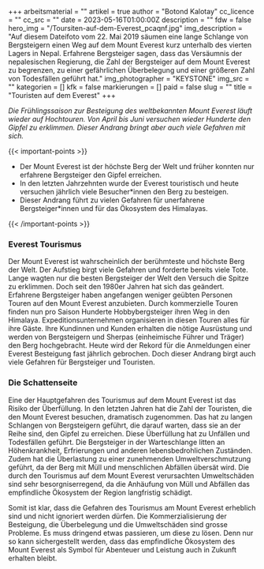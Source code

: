 +++
arbeitsmaterial = ""
artikel = true
author = "Botond Kalotay"
cc_licence = ""
cc_src = ""
date = 2023-05-16T01:00:00Z
description = ""
fdw = false
hero_img = "/Toursiten-auf-dem-Everest_pcaqnf.jpg"
img_description = "Auf diesem Dateifoto vom 22. Mai 2019 säumen eine lange Schlange von Bergsteigern einen Weg auf dem Mount Everest kurz unterhalb des vierten Lagers in Nepal. Erfahrene Bergsteiger sagen, dass das Versäumnis der nepalesischen Regierung, die Zahl der Bergsteiger auf dem Mount Everest zu begrenzen, zu einer gefährlichen Überbelegung und einer größeren Zahl von Todesfällen geführt hat."
img_photographer = "KEYSTONE"
img_src = ""
kategorien = []
kfk = false
markierungen = []
paid = false
slug = ""
title = "Touristen auf dem Everest"
+++

_Die Frühlingssaison zur Besteigung des weltbekannten Mount Everest läuft wieder auf Hochtouren. Von April bis Juni versuchen wieder Hunderte den Gipfel zu erklimmen. Dieser Andrang bringt aber auch viele Gefahren mit sich._

{{< important-points >}} 



<ul>

<li>Der Mount Everest ist der höchste Berg der Welt und früher konnten nur erfahrene Bergsteiger den Gipfel erreichen.</li>

<li>In den letzten Jahrzehnten wurde der Everest touristisch und heute versuchen jährlich viele Besucher*innen den Berg zu besteigen.</li>

<li>Dieser Andrang führt zu vielen Gefahren für unerfahrene Bergsteiger*innen und für das Ökosystem des Himalayas.</li>

</ul> {{< /important-points >}}

### Everest Tourismus

Der Mount Everest ist wahrscheinlich der berühmteste und höchste Berg der Welt. Der Aufstieg birgt viele Gefahren und forderte bereits viele Tote. Lange wagten nur die besten Bergsteiger der Welt den Versuch die Spitze zu erklimmen. Doch seit den 1980er Jahren hat sich das geändert. Erfahrene Bergsteiger haben angefangen weniger geübten Personen Touren auf den Mount Everest anzubieten. Durch kommerzielle Touren finden nun pro Saison Hunderte Hobbybergsteiger ihren Weg in den Himalaya. Expeditionsunternehmen organisieren in diesen Touren alles für ihre Gäste. Ihre Kundinnen und Kunden erhalten die nötige Ausrüstung und werden von Bergsteigern und Sherpas (einheimische Führer und Träger) den Berg hochgebracht. Heute wird der Rekord für die Anmeldungen einer Everest Besteigung fast jährlich gebrochen. Doch dieser Andrang birgt auch viele Gefahren für Bergsteiger und Touristen.

### Die Schattenseite

Eine der Hauptgefahren des Tourismus auf dem Mount Everest ist das Risiko der Überfüllung. In den letzten Jahren hat die Zahl der Touristen, die den Mount Everest besuchen, dramatisch zugenommen. Das hat zu langen Schlangen von Bergsteigern geführt, die darauf warten, dass sie an der Reihe sind, den Gipfel zu erreichen. Diese Überfüllung hat zu Unfällen und Todesfällen geführt. Die Bergsteiger in der Warteschlange litten an Höhenkrankheit, Erfrierungen und anderen lebensbedrohlichen Zuständen. Zudem hat die Überlastung zu einer zunehmenden Umweltverschmutzung geführt, da der Berg mit Müll und menschlichen Abfällen übersät wird. Die durch den Tourismus auf dem Mount Everest verursachten Umweltschäden sind sehr besorgniserregend, da die Anhäufung von Müll und Abfällen das empfindliche Ökosystem der Region langfristig schädigt.

Somit ist klar, dass die Gefahren des Tourismus am Mount Everest erheblich sind und nicht ignoriert werden dürfen. Die Kommerzialisierung der Besteigung, die Überbelegung und die Umweltschäden sind grosse Probleme. Es muss dringend etwas passieren, um diese zu lösen. Denn nur so kann sichergestellt werden, dass das empfindliche Ökosystem des Mount Everest als Symbol für Abenteuer und Leistung auch in Zukunft erhalten bleibt.
